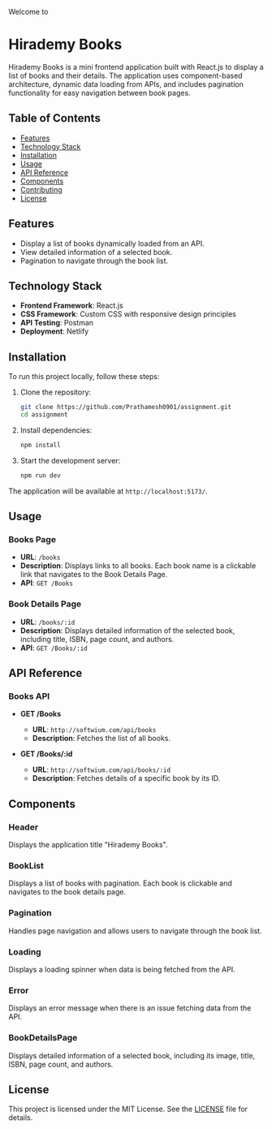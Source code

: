 
Welcome to 
# Hirademy Books

Hirademy Books is a mini frontend application built with React.js to display a list of books and their details. The application uses component-based architecture, dynamic data loading from APIs, and includes pagination functionality for easy navigation between book pages.

## Table of Contents
- [Features](#features)
- [Technology Stack](#technology-stack)
- [Installation](#installation)
- [Usage](#usage)
- [API Reference](#api-reference)
- [Components](#components)
- [Contributing](#contributing)
- [License](#license)

## Features
- Display a list of books dynamically loaded from an API.
- View detailed information of a selected book.
- Pagination to navigate through the book list.

## Technology Stack
- **Frontend Framework**: React.js
- **CSS Framework**: Custom CSS with responsive design principles
- **API Testing**: Postman
- **Deployment**: Netlify

## Installation

To run this project locally, follow these steps:

1. Clone the repository:
   ```sh
   git clone https://github.com/Prathamesh0901/assignment.git
   cd assignment
   ```

2. Install dependencies:
   ```sh
   npm install
   ```

3. Start the development server:
   ```sh
   npm run dev
   ```

The application will be available at `http://localhost:5173/`.

## Usage

### Books Page

- **URL**: `/books`
- **Description**: Displays links to all books. Each book name is a clickable link that navigates to the Book Details Page.
- **API**: `GET /Books`

### Book Details Page

- **URL**: `/books/:id`
- **Description**: Displays detailed information of the selected book, including title, ISBN, page count, and authors.
- **API**: `GET /Books/:id`

## API Reference

### Books API

- **GET /Books**
  - **URL**: `http://softwium.com/api/books`
  - **Description**: Fetches the list of all books.

- **GET /Books/:id**
  - **URL**: `http://softwium.com/api/books/:id`
  - **Description**: Fetches details of a specific book by its ID.

## Components

### Header
Displays the application title "Hirademy Books".

### BookList
Displays a list of books with pagination. Each book is clickable and navigates to the book details page.

### Pagination
Handles page navigation and allows users to navigate through the book list.

### Loading
Displays a loading spinner when data is being fetched from the API.

### Error
Displays an error message when there is an issue fetching data from the API.

### BookDetailsPage
Displays detailed information of a selected book, including its image, title, ISBN, page count, and authors.

## License
This project is licensed under the MIT License. See the [LICENSE](LICENSE) file for details.